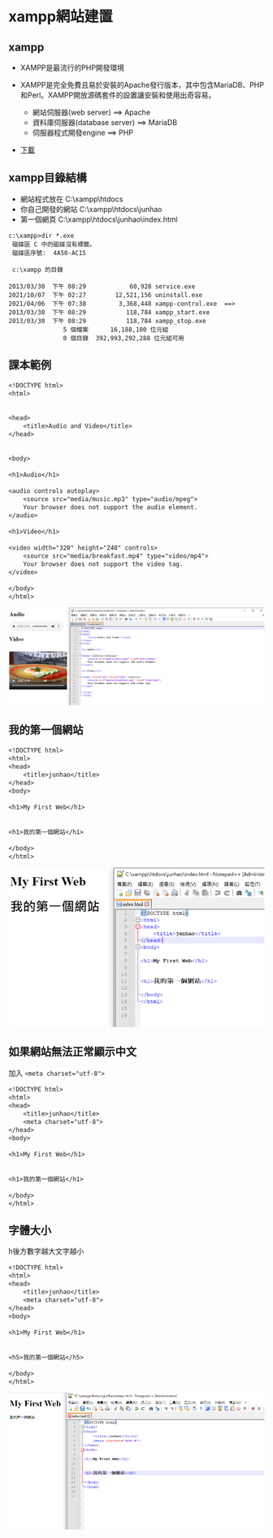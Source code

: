 # xampp網站建置

## xampp
- XAMPP是最流行的PHP開發環境
- XAMPP是完全免費且易於安裝的Apache發行版本，其中包含MariaDB、PHP和Perl。XAMPP開放源碼套件的設置讓安裝和使用出奇容易。
  - 網站伺服器(web server) ==> Apache
  - 資料庫伺服器(database server) ==> MariaDB
  - 伺服器程式開發engine  ==> PHP

- [下載](https://www.apachefriends.org/zh_tw/download.html)

## xampp目錄結構

- 網站程式放在  C:\xampp\htdocs
- 你自己開發的網站 C:\xampp\htdocs\junhao
- 第一個網頁 C:\xampp\htdocs\junhao\index.html

```
c:\xampp>dir *.exe
 磁碟區 C 中的磁碟沒有標籤。
 磁碟區序號:  4A50-AC15

 c:\xampp 的目錄

2013/03/30  下午 08:29            60,928 service.exe
2021/10/07  下午 02:27        12,521,156 uninstall.exe
2021/04/06  下午 07:38         3,368,448 xampp-control.exe  ==> 
2013/03/30  下午 08:29           118,784 xampp_start.exe
2013/03/30  下午 08:29           118,784 xampp_stop.exe
               5 個檔案      16,188,100 位元組
               0 個目錄  392,993,292,288 位元組可用
```

## 課本範例
```
<!DOCTYPE html>
<html>


<head>
    <title>Audio and Video</title>
</head>


<body>

<h1>Audio</h1>

<audio controls autoplay>
    <source src="media/music.mp3" type="audio/mpeg">
    Your browser does not support the audio element.
</audio>

<h1>Video</h1>

<video width="320" height="240" controls>
    <source src="media/breakfast.mp4" type="video/mp4">
    Your browser does not support the video tag.
</video>

</body>
</html>
```

![web.png](web.png)

## 我的第一個網站
```
<!DOCTYPE html>
<html>
<head>
    <title>junhao</title>
</head>
<body>

<h1>My First Web</h1>


<h1>我的第一個網站</h1>

</body>
</html>
```
![web1.png](web1.png)

## 如果網站無法正常顯示中文

加入 `<meta charset="utf-8">`

```
<!DOCTYPE html>
<html>
<head>
    <title>junhao</title>
    <meta charset="utf-8">
</head>
<body>

<h1>My First Web</h1>


<h1>我的第一個網站</h1>

</body>
</html>
```
## 字體大小

h後方數字越大文字越小

```
<!DOCTYPE html>
<html>
<head>
    <title>junhao</title>
    <meta charset="utf-8">
</head>
<body>

<h1>My First Web</h1>


<h5>我的第一個網站</h5>

</body>
</html>
```
![web2.png](web2.png)

